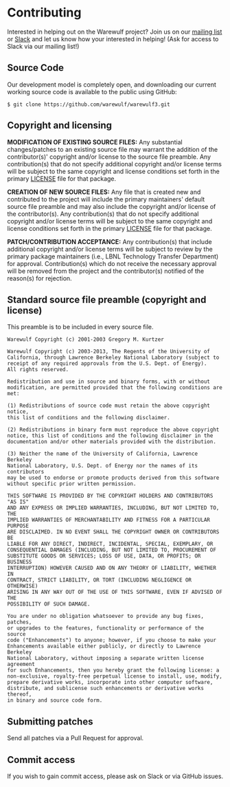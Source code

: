 # Contributing

Interested in helping out on the Warewulf project? Join us on our [mailing list](https://groups.google.com/a/lbl.gov/forum/#!forum/warewulf) or [Slack](warewulf.slack.com) and let us know how your interested in helping! (Ask for access to Slack via our mailing list!)

## Source Code

Our development model is completely open, and downloading our current working source code is available to the public using GitHub:

```
$ git clone https://github.com/warewulf/warewulf3.git
```

## Copyright and licensing

**MODIFICATION OF EXISTING SOURCE FILES:** Any substantial changes/patches to an existing source file may warrant the addition of the contributor(s)' copyright and/or license to the source file preamble. Any contribution(s) that do not specify additional copyright and/or license terms will be subject to the same copyright and license conditions set forth in the primary [LICENSE](https://warewulf.lbl.gov/svn/trunk/common/LICENSE) file for that package.

**CREATION OF NEW SOURCE FILES:** Any file that is created new and contributed to the project will include the primary maintainers' default source file preamble and may also include the copyright and/or license of the contributor(s). Any contribution(s) that do not specify additional copyright and/or license terms will be subject to the same copyright and license conditions set forth in the primary [LICENSE](https://warewulf.lbl.gov/svn/trunk/common/LICENSE) file for that package.

**PATCH/CONTRIBUTION ACCEPTANCE:** Any contribution(s) that include additional copyright and/or license terms will be subject to review by the primary package maintainers (i.e., LBNL Technology Transfer Department) for approval. Contribution(s) which do not receive the necessary approval will be removed from the project and the contributor(s) notified of the reason(s) for rejection.

## Standard source file preamble (copyright and license)

This preamble is to be included in every source file.

```
Warewulf Copyright (c) 2001-2003 Gregory M. Kurtzer

Warewulf Copyright (c) 2003-2013, The Regents of the University of
California, through Lawrence Berkeley National Laboratory (subject to
receipt of any required approvals from the U.S. Dept. of Energy).
All rights reserved.

Redistribution and use in source and binary forms, with or without
modification, are permitted provided that the following conditions are met:

(1) Redistributions of source code must retain the above copyright notice,
this list of conditions and the following disclaimer.

(2) Redistributions in binary form must reproduce the above copyright
notice, this list of conditions and the following disclaimer in the
documentation and/or other materials provided with the distribution.

(3) Neither the name of the University of California, Lawrence Berkeley
National Laboratory, U.S. Dept. of Energy nor the names of its contributors
may be used to endorse or promote products derived from this software
without specific prior written permission.

THIS SOFTWARE IS PROVIDED BY THE COPYRIGHT HOLDERS AND CONTRIBUTORS "AS IS"
AND ANY EXPRESS OR IMPLIED WARRANTIES, INCLUDING, BUT NOT LIMITED TO, THE
IMPLIED WARRANTIES OF MERCHANTABILITY AND FITNESS FOR A PARTICULAR PURPOSE
ARE DISCLAIMED. IN NO EVENT SHALL THE COPYRIGHT OWNER OR CONTRIBUTORS BE
LIABLE FOR ANY DIRECT, INDIRECT, INCIDENTAL, SPECIAL, EXEMPLARY, OR
CONSEQUENTIAL DAMAGES (INCLUDING, BUT NOT LIMITED TO, PROCUREMENT OF
SUBSTITUTE GOODS OR SERVICES; LOSS OF USE, DATA, OR PROFITS; OR BUSINESS
INTERRUPTION) HOWEVER CAUSED AND ON ANY THEORY OF LIABILITY, WHETHER IN
CONTRACT, STRICT LIABILITY, OR TORT (INCLUDING NEGLIGENCE OR OTHERWISE)
ARISING IN ANY WAY OUT OF THE USE OF THIS SOFTWARE, EVEN IF ADVISED OF THE
POSSIBILITY OF SUCH DAMAGE.

You are under no obligation whatsoever to provide any bug fixes, patches,
or upgrades to the features, functionality or performance of the source
code ("Enhancements") to anyone; however, if you choose to make your
Enhancements available either publicly, or directly to Lawrence Berkeley
National Laboratory, without imposing a separate written license agreement
for such Enhancements, then you hereby grant the following license: a
non-exclusive, royalty-free perpetual license to install, use, modify,
prepare derivative works, incorporate into other computer software,
distribute, and sublicense such enhancements or derivative works thereof,
in binary and source code form.
```

## Submitting patches

Send all patches via a Pull Request for approval.

## Commit access

If you wish to gain commit access, please ask on Slack or via GitHub issues.
